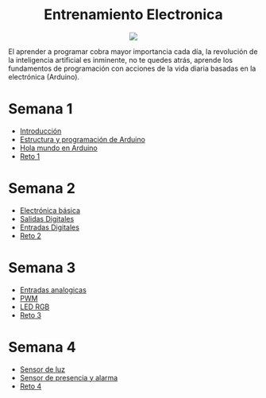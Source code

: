 
<h1 style="text-align:center;">Entrenamiento Electronica</h1>


<p style="max-width: 740px; max-height: 380px" align="center">
  <img  src="https://unioninformatica.org/wp-content/uploads/2017/07/robotica-robocup-san-luis-universidad-la-punta-union-informatica-004.jpg">
</p>

El aprender a programar cobra mayor importancia cada día, la revolución de la inteligencia artificial es inminente, no te quedes atrás, aprende los fundamentos de programación con acciones de la vida diaria basadas en la electrónica (Arduino). 

# Semana 1
* [Introducción ](https://github.com/NestorPlasencia/hackspace-electronica/wiki/Semana-1-Introducci%C3%B3n) 
* [Estructura y programación de Arduino](https://github.com/NestorPlasencia/hackspace-electronica/wiki/Semana-1-Estructura-y-Programacion-de-Arduino)
* [Hola mundo en Arduino](https://github.com/NestorPlasencia/hackspace-electronica/wiki/Semana-1-Hola-Mundo-en-Arduino)
* [Reto 1](https://github.com/NestorPlasencia/hackspace-electronica/wiki/Semana-1-Reto-1)

# Semana 2
* [Electrónica básica ](https://github.com/NestorPlasencia/hackspace-electronica/wiki/Semana-2-Electr%C3%B3nica-b%C3%A1sica) 
* [Salidas Digitales](https://github.com/NestorPlasencia/hackspace-electronica/wiki/Semana-2-Salidas-Digitales)
* [Entradas Digitales](https://github.com/NestorPlasencia/hackspace-electronica/wiki/Semana-2-Entradas-Digitales)
* [Reto 2](https://github.com/NestorPlasencia/hackspace-electronica/wiki/Semana-2-Reto-2)

# Semana 3
* [Entradas analogicas ](https://github.com/NestorPlasencia/hackspace-electronica/wiki/Semana-3-Entradas-analogicas) 
* [PWM](https://github.com/NestorPlasencia/hackspace-electronica/wiki/Semena-3-PWM)
* [LED RGB](https://github.com/NestorPlasencia/hackspace-electronica/wiki/Semana-3-Led-RGB)
* [Reto 3](https://github.com/NestorPlasencia/hackspace-electronica/wiki/Semana-3-Reto)

# Semana 4
* [Sensor de luz](https://github.com/NestorPlasencia/hackspace-electronica/wiki/Semana-4-Sensor-de-luz) 
* [Sensor de presencia y alarma](https://github.com/NestorPlasencia/hackspace-electronica/wiki/Semana-4-Sensor-PIR-y-Alarma)
* [Reto 4](https://github.com/NestorPlasencia/rm_images/hackspace-electronica/Semana-4-Reto)
